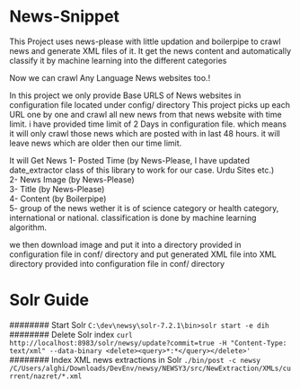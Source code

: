 # News-Snippet
This Project uses news-please with little updation and boilerpipe to crawl news and generate XML files of it. 
It get the news content and automatically classify it by machine learning into the different categories

Now we can crawl Any Language News websites too.!

In this project we only provide Base URLS of News websites in configuration file located under config/ directory
This project picks up each URL one by one and crawl all new news from that news website with time limit. 
i have provided time limit of 2 Days in configuration file. which means it will only crawl those news which are posted with in last 48 hours.
it will leave news which are older then our time limit.

It will Get News 
1- Posted Time (by News-Please, I have updated date_extractor class of this library to work for our case. Urdu Sites etc.)  
2- News Image (by News-Please)  
3- Title (by News-Please)  
4- Content (by Boilerpipe)  
5- group of the news wether it is of science category or health category, international or national. classification is done by machine learning algorithm.  

we then download image and put it into a directory provided in configuration file in conf/ directory
and put generated XML file into XML directory provided into configuration file in conf/ directory

# Solr Guide
######## Start Solr
	`C:\dev\newsy\solr-7.2.1\bin>solr start -e dih`
######## Delete Solr index
	`curl http://localhost:8983/solr/newsy/update?commit=true -H "Content-Type: text/xml" --data-binary <delete><query>*:*</query></delete>'` 
######## Index XML news extractions  in Solr
	`./bin/post -c newsy /C/Users/alghi/Downloads/DevEnv/newsy/NEWSY3/src/NewExtraction/XMLs/current/nazret/*.xml`